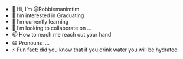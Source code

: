 - 👋 Hi, I’m @Robbiemanimtim
- 👀 I’m interested in Graduating
- 🌱 I’m currently learning
- 💞️ I’m looking to collaborate on ...
- 📫 How to reach me reach out your hand
- 😄 Pronouns: ...
- ⚡ Fun fact: did you know that if you drink water you will be hydrated

<!---
Robbiemanimtim/Robbiemanimtim is a ✨ special ✨ repository because its `README.md` (this file) appears on your GitHub profile.
You can click the Preview link to take a look at your changes.
--->
